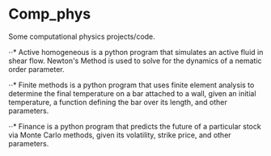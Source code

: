 # Comp_phys
Some computational physics projects/code.

⋅⋅* Active homogeneous is a python program that simulates an active fluid in shear flow. Newton's Method is used to solve for the dynamics of a nematic order parameter.


⋅⋅* Finite methods is a python program that uses finite element analysis to determine the final temperature on a bar
attached to a wall, given an initial temperature, a function defining the bar over its length, and other parameters.


⋅⋅* Finance is a python program that predicts the future of a particular stock via Monte Carlo methods, given its volatility, strike price, and other parameters. 

